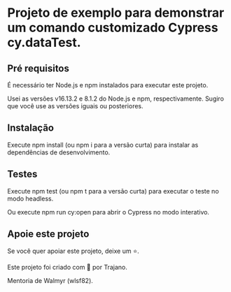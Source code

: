 # Projeto de exemplo para demonstrar um comando customizado Cypress cy.dataTest.

## Pré requisitos
É necessário ter Node.js e npm instalados para executar este projeto.

Usei as versões v16.13.2 e 8.1.2 do Node.js e npm, respectivamente. Sugiro que você use as versões iguais ou posteriores.

## Instalação
Execute npm install (ou npm i para a versão curta) para instalar as dependências de desenvolvimento.

## Testes

Execute npm test (ou npm t para a versão curta) para executar o teste no modo headless.

Ou execute npm run cy:open para abrir o Cypress no modo interativo.

## Apoie este projeto
Se você quer apoiar este projeto, deixe um ⭐.

Este projeto foi criado com 💚 por Trajano.

Mentoria de Walmyr (wlsf82).
